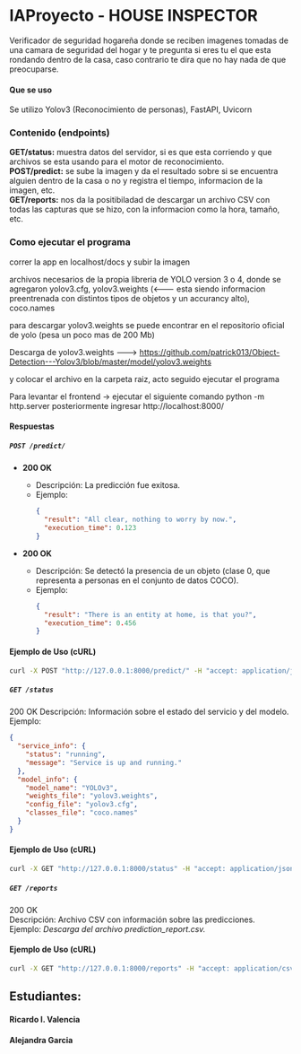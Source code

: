 # IAProyecto - HOUSE INSPECTOR

Verificador de seguridad hogareña donde se reciben imagenes tomadas de una camara de seguridad del hogar y te pregunta si eres tu el que esta rondando dentro de la casa, caso contrario te dira que no hay nada de que preocuparse.

#### Que se uso

Se utilizo Yolov3 (Reconocimiento de personas), FastAPI, Uvicorn

### Contenido (endpoints)

**GET/status:** muestra datos del servidor, si es que esta corriendo y que archivos se esta usando para el motor de reconocimiento.  
**POST/predict:** se sube la imagen y da el resultado sobre si se encuentra alguien dentro de la casa o no y registra el tiempo, informacion de la imagen, etc.  
**GET/reports:** nos da la positibiladad de descargar un archivo CSV con todas las capturas que se hizo, con la informacion como la hora, tamaño, etc.

### Como ejecutar el programa

correr la app en localhost/docs y subir la imagen

archivos necesarios de la propia libreria de YOLO version 3 o 4, donde se agregaron yolov3.cfg, yolov3.weights (<--- esta siendo informacion preentrenada con distintos tipos de objetos y un accurancy alto), coco.names

para descargar yolov3.weights se puede encontrar en el repositorio oficial de yolo (pesa un poco mas de 200 Mb)

Descarga de yolov3.weights ---> https://github.com/patrick013/Object-Detection---Yolov3/blob/master/model/yolov3.weights

y colocar el archivo en la carpeta raiz, acto seguido ejecutar el programa

Para levantar el frontend -> ejecutar el siguiente comando
python -m http.server
posteriormente ingresar http://localhost:8000/

#### Respuestas
##### `POST /predict/`
- **200 OK**
  - Descripción: La predicción fue exitosa.
  - Ejemplo:
    ```json
    {
      "result": "All clear, nothing to worry by now.",
      "execution_time": 0.123
    }
    ```

- **200 OK**
  - Descripción: Se detectó la presencia de un objeto (clase 0, que representa a personas en el conjunto de datos COCO).
  - Ejemplo:
    ```json
    {
      "result": "There is an entity at home, is that you?",
      "execution_time": 0.456
    }
    ```

#### Ejemplo de Uso (cURL)
```bash
curl -X POST "http://127.0.0.1:8000/predict/" -H "accept: application/json" -H "Content-Type: multipart/form-data" -F "file=@/path/to/your/image.jpg"
```

##### `GET /status`

200 OK
Descripción: Información sobre el estado del servicio y del modelo.  
Ejemplo:

```json
{
  "service_info": {
    "status": "running",
    "message": "Service is up and running."
  },
  "model_info": {
    "model_name": "YOLOv3",
    "weights_file": "yolov3.weights",
    "config_file": "yolov3.cfg",
    "classes_file": "coco.names"
  }
}
```
#### Ejemplo de Uso (cURL)
```bash
curl -X GET "http://127.0.0.1:8000/status" -H "accept: application/json"
```

##### `GET /reports`

200 OK  
Descripción: Archivo CSV con información sobre las predicciones.  
Ejemplo: _Descarga del archivo prediction_report.csv._

#### Ejemplo de Uso (cURL)
```bash
curl -X GET "http://127.0.0.1:8000/reports" -H "accept: application/csv"
```

## Estudiantes:
#### Ricardo I. Valencia  
#### Alejandra Garcia
